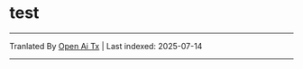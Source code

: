 # test

---

Tranlated By [Open Ai Tx](https://github.com/OpenAiTx/OpenAiTx) | Last indexed: 2025-07-14

---